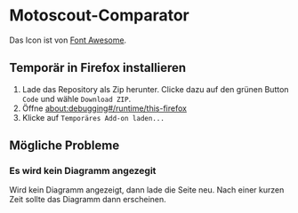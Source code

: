 # Motoscout-Comparator

Das Icon ist von [Font Awesome](https://fontawesome.com/).

## Temporär in Firefox installieren

1. Lade das Repository als Zip herunter. Clicke dazu auf den grünen Button `Code` und wähle `Download ZIP`.
1. Öffne [about:debugging#/runtime/this-firefox](about:debugging#/runtime/this-firefox)
1. Klicke auf `Temporäres Add-on laden...`

## Mögliche Probleme

### Es wird kein Diagramm angezegit

Wird kein Diagramm angezeigt, dann lade die Seite neu. Nach einer kurzen Zeit sollte das Diagramm dann erscheinen.
